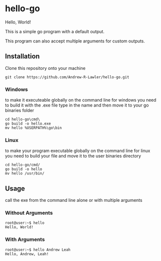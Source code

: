 # hello-go

Hello, World!

This is a simple go program with a default output.

This program can also accept multiple arguments for custom outputs.

## Installation

Clone this repository onto your machine

```
git clone https://github.com/Andrew-R-Lawler/hello-go.git
```

### Windows

to make it executeable globally on the command line for windows you need to build it with the .exe file type in the name and then move it to your go binaries folder

```
cd hello-go\cmd\
go build -o hello.exe
mv hello %USERPATH%\go\bin
```

### Linux

to make your program executable globally on the command line for linux you need to build your file and move it to the user binaries directory

```
cd hello-go/cmd/
go build -o hello
mv hello /usr/bin/
```

## Usage

call the exe from the command line alone or with multiple arguments

### Without Arguments

```shell-session
root@user:~$ hello
Hello, World!
```

### With Arguments

```shell-session
root@user:~$ hello Andrew Leah
Hello, Andrew, Leah!
```

